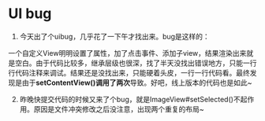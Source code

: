 # UI bug

1. 今天出了个uibug，几乎花了一下午才找出来。bug是这样的：

一个自定义View明明设置了属性，加了点击事件、添加子view，结果渲染出来就是空白。由于代码比较多，继承层级也很深，找了半天没找出错误地方，只能一行行代码注释来调试。结果还是没找出来，只能硬着头皮，一行一行代码看。最终发现是由于**setContentView()调用了两次**导致。好吧，线上版本的代码也是如此~

2. 昨晚快提交代码的时候又来了个bug，就是ImageView#setSelected()不起作用。原因是文件冲突修改之后没注意，出现两个重复的布局~